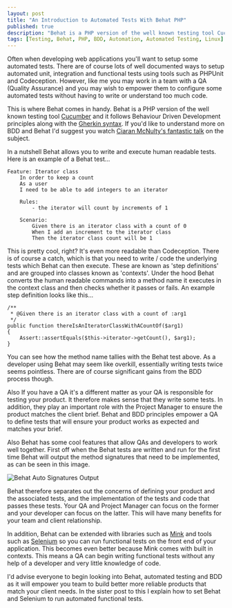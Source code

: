 ```yaml
---
layout: post
title: "An Introduction to Automated Tests With Behat PHP"
published: true
description: "Behat is a PHP version of the well known testing tool Cucumber and it follows Behaviour Driven Development principles along with the Gherkin syntax."
tags: [Testing, Behat, PHP, BDD, Automation, Automated Testing, Linux]
---
```

Often when developing web applications you'll want to setup some automated tests. There are of course lots of well documented ways to setup automated unit, integration and functional tests using tools such as PHPUnit and Codeception. However, like me you may work in a team with a QA (Quality Assurance) and you may wish to empower them to configure some automated tests without having to write or understand too much code.

This is where Behat comes in handy. Behat is a PHP version of the well known testing tool [Cucumber](https://cucumber.io/docs#cucumber-implementations) and it follows Behaviour Driven Development principles along with the [Gherkin syntax](https://github.com/cucumber/cucumber/wiki/Gherkin). If you'd like to understand more on BDD and Behat I'd suggest you watch [Ciaran McNulty's fantastic talk]() on the subject.

In a nutshell Behat allows you to write and execute human readable tests. Here is an example of a Behat test...

```
Feature: Iterator class
    In order to keep a count
    As a user
    I need to be able to add integers to an iterator

    Rules:
        - the iterator will count by increments of 1

    Scenario:
        Given there is an iterator class with a count of 0
        When I add an increment to the iterator class
        Then the iterator class count will be 1
```  

This is pretty cool, right? It's even more readable than Codeception. There is of course a catch, which is that you need to write / code the underlying tests which Behat can then execute. These are known as 'step definitions' and are grouped into classes known as 'contexts'. Under the hood Behat converts the human readable commands into a method name it executes in the context class and then checks whether it passes or fails. An example step definition looks like this...

```
/**
 * @Given there is an iterator class with a count of :arg1
 */
public function thereIsAnIteratorClassWithACountOf($arg1)
{
    Assert::assertEquals($this->iterator->getCount(), $arg1);
}
```

You can see how the method name tallies with the Behat test above. As a developer using Behat may seem like overkill, essentially writing tests twice seems pointless. There are of course significant gains from the BDD process though.

Also If you have a QA it's a different matter as your QA is responsible for testing your product. It therefore makes sense that they write some tests. In addition, they play an important role with the Project Manager to ensure the product matches the client brief. Behat and BDD principles empower a QA to define tests that will ensure your product works as expected and matches your brief.

Also Behat has some cool features that allow QAs and developers to work well together. First off when the Behat tests are written and run for the first time Behat will output the method signatures that need to be implemented, as can be seen in this image.

![Behat Auto Signatures Output]('/assets/behat-methods.png')

Behat therefore separates out the concerns of defining your product and the associated tests, and the implementation of the tests and code that passes these tests. Your QA and Project Manager can focus on the former and your developer can focus on the latter. This will have many benefits for your team and client relationship.

In addition, Behat can be extended with libraries such as [Mink]() and tools such as [Selenium]() so you can run functional tests on the front end of your application. This becomes even better because Mink comes with built in contexts. This means a QA can begin writing functional tests without any help of a developer and very little knowledge of code.

I'd advise everyone to begin looking into Behat, automated testing and BDD as it will empower you team to build better more reliable products that match your client needs. In the sister post to this I explain how to set Behat and Selenium to run automated functional tests.  
